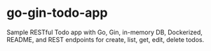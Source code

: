 # go-gin-todo-app
Sample RESTful Todo app with Go, Gin, in-memory DB, Dockerized, README, and REST endpoints for create, list, get, edit, delete todos.
